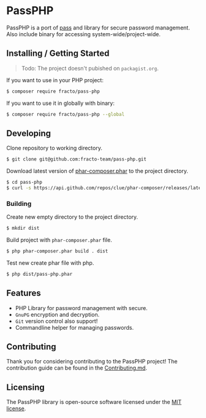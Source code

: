 # PassPHP

PassPHP is a port of [pass](https://www.passwordstore.org/) and library for secure password management. Also include 
binary for accessing system-wide/project-wide.

## Installing / Getting Started

> Todo: The project doesn't pubished on `packagist.org`. 

If you want to use in your PHP project:

```bash
$ composer require fracto/pass-php
```

If you want to use it in globally with binary:

```bash
$ composer require fracto/pass-php --global
```

## Developing

Clone repository to working directory.

```bash
$ git clone git@github.com:fracto-team/pass-php.git
```

Download latest version of [phar-composer.phar](https://github.com/clue/phar-composer/releases) to the project directory.

```bash
$ cd pass-php
$ curl -s https://api.github.com/repos/clue/phar-composer/releases/latest | grep "phar-composer.phar" | cut -d : -f 2,3 | tr -d \" | wget -qi -
```

### Building

Create new empty directory to the project directory.

```bash
$ mkdir dist
```

Build project with `phar-composer.phar` file.

```bash
$ php phar-composer.phar build . dist
```

Test new create phar file with php.

```bash
$ php dist/pass-php.phar
```

## Features

- PHP Library for password management with secure.
- `GnuPG` encryption and decryption.
- `Git` version control also support!
- Commandline helper for managing passwords.

## Contributing

Thank you for considering contributing to the PassPHP project! The contribution guide can be found in the [Contributing.md](https://raw.githubusercontent.com/fracto-team/pass-php/master/contributing.md).

## Licensing

The PassPHP library is open-source software licensed under the [MIT license](https://opensource.org/licenses/MIT).
